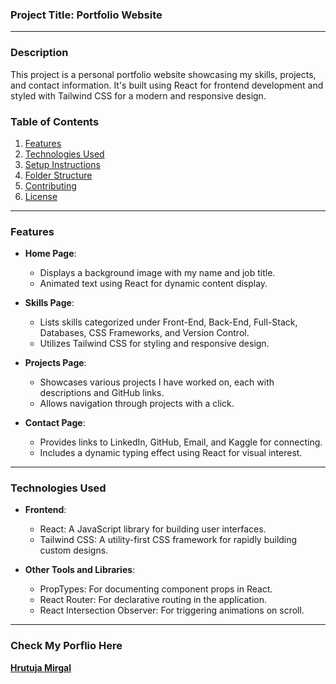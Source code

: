 ### Project Title: Portfolio Website

---

### Description

This project is a personal portfolio website showcasing my skills, projects, and contact information. It's built using React for frontend development and styled with Tailwind CSS for a modern and responsive design.

### Table of Contents

1. [Features](#features)
2. [Technologies Used](#technologies-used)
3. [Setup Instructions](#setup-instructions)
4. [Folder Structure](#folder-structure)
5. [Contributing](#contributing)
6. [License](#license)

---

### Features

- **Home Page**:
  - Displays a background image with my name and job title.
  - Animated text using React for dynamic content display.

- **Skills Page**:
  - Lists skills categorized under Front-End, Back-End, Full-Stack, Databases, CSS Frameworks, and Version Control.
  - Utilizes Tailwind CSS for styling and responsive design.

- **Projects Page**:
  - Showcases various projects I have worked on, each with descriptions and GitHub links.
  - Allows navigation through projects with a click.

- **Contact Page**:
  - Provides links to LinkedIn, GitHub, Email, and Kaggle for connecting.
  - Includes a dynamic typing effect using React for visual interest.

---

### Technologies Used

- **Frontend**:
  - React: A JavaScript library for building user interfaces.
  - Tailwind CSS: A utility-first CSS framework for rapidly building custom designs.

- **Other Tools and Libraries**:
  - PropTypes: For documenting component props in React.
  - React Router: For declarative routing in the application.
  - React Intersection Observer: For triggering animations on scroll.

---

### Check My Porflio Here

<a href="https://hrutujaportfolio-3838vw4lf-hrutujamirgals-projects.vercel.app/">**Hrutuja Mirgal**</a>


